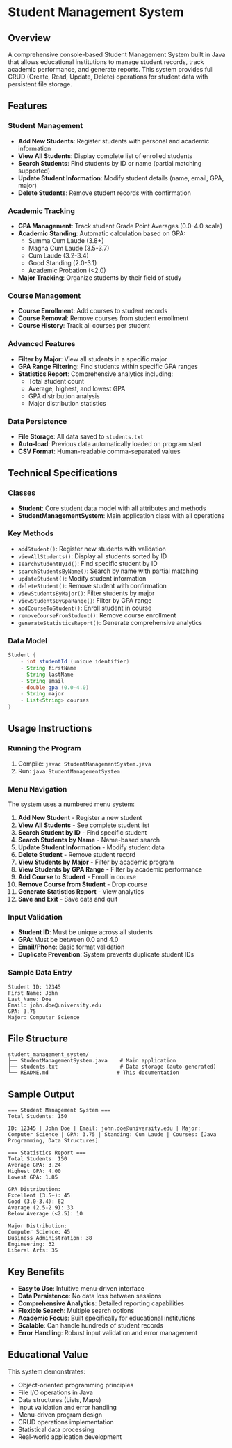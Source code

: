 # Student Management System

## Overview

A comprehensive console-based Student Management System built in Java that allows educational institutions to manage student records, track academic performance, and generate reports. This system provides full CRUD (Create, Read, Update, Delete) operations for student data with persistent file storage.

## Features

### Student Management
- **Add New Students**: Register students with personal and academic information
- **View All Students**: Display complete list of enrolled students
- **Search Students**: Find students by ID or name (partial matching supported)
- **Update Student Information**: Modify student details (name, email, GPA, major)
- **Delete Students**: Remove student records with confirmation

### Academic Tracking
- **GPA Management**: Track student Grade Point Averages (0.0-4.0 scale)
- **Academic Standing**: Automatic calculation based on GPA:
  - Summa Cum Laude (3.8+)
  - Magna Cum Laude (3.5-3.7)
  - Cum Laude (3.2-3.4)
  - Good Standing (2.0-3.1)
  - Academic Probation (<2.0)
- **Major Tracking**: Organize students by their field of study

### Course Management
- **Course Enrollment**: Add courses to student records
- **Course Removal**: Remove courses from student enrollment
- **Course History**: Track all courses per student

### Advanced Features
- **Filter by Major**: View all students in a specific major
- **GPA Range Filtering**: Find students within specific GPA ranges
- **Statistics Report**: Comprehensive analytics including:
  - Total student count
  - Average, highest, and lowest GPA
  - GPA distribution analysis
  - Major distribution statistics

### Data Persistence
- **File Storage**: All data saved to `students.txt`
- **Auto-load**: Previous data automatically loaded on program start
- **CSV Format**: Human-readable comma-separated values

## Technical Specifications

### Classes
- **Student**: Core student data model with all attributes and methods
- **StudentManagementSystem**: Main application class with all operations

### Key Methods
- `addStudent()`: Register new students with validation
- `viewAllStudents()`: Display all students sorted by ID
- `searchStudentById()`: Find specific student by ID
- `searchStudentsByName()`: Search by name with partial matching
- `updateStudent()`: Modify student information
- `deleteStudent()`: Remove student with confirmation
- `viewStudentsByMajor()`: Filter students by major
- `viewStudentsByGpaRange()`: Filter by GPA range
- `addCourseToStudent()`: Enroll student in course
- `removeCourseFromStudent()`: Remove course enrollment
- `generateStatisticsReport()`: Generate comprehensive analytics

### Data Model
```java
Student {
    - int studentId (unique identifier)
    - String firstName
    - String lastName  
    - String email
    - double gpa (0.0-4.0)
    - String major
    - List<String> courses
}
```

## Usage Instructions

### Running the Program
1. Compile: `javac StudentManagementSystem.java`
2. Run: `java StudentManagementSystem`

### Menu Navigation
The system uses a numbered menu system:
1. **Add New Student** - Register a new student
2. **View All Students** - See complete student list
3. **Search Student by ID** - Find specific student
4. **Search Students by Name** - Name-based search
5. **Update Student Information** - Modify student data
6. **Delete Student** - Remove student record
7. **View Students by Major** - Filter by academic program
8. **View Students by GPA Range** - Filter by academic performance
9. **Add Course to Student** - Enroll in course
10. **Remove Course from Student** - Drop course
11. **Generate Statistics Report** - View analytics
12. **Save and Exit** - Save data and quit

### Input Validation
- **Student ID**: Must be unique across all students
- **GPA**: Must be between 0.0 and 4.0
- **Email/Phone**: Basic format validation
- **Duplicate Prevention**: System prevents duplicate student IDs

### Sample Data Entry
```
Student ID: 12345
First Name: John
Last Name: Doe
Email: john.doe@university.edu
GPA: 3.75
Major: Computer Science
```

## File Structure
```
student_management_system/
├── StudentManagementSystem.java    # Main application
├── students.txt                    # Data storage (auto-generated)
└── README.md                      # This documentation
```

## Sample Output
```
=== Student Management System ===
Total Students: 150

ID: 12345 | John Doe | Email: john.doe@university.edu | Major: Computer Science | GPA: 3.75 | Standing: Cum Laude | Courses: [Java Programming, Data Structures]

=== Statistics Report ===
Total Students: 150
Average GPA: 3.24
Highest GPA: 4.00
Lowest GPA: 1.85

GPA Distribution:
Excellent (3.5+): 45
Good (3.0-3.4): 62
Average (2.5-2.9): 33
Below Average (<2.5): 10

Major Distribution:
Computer Science: 45
Business Administration: 38
Engineering: 32
Liberal Arts: 35
```

## Key Benefits
- **Easy to Use**: Intuitive menu-driven interface
- **Data Persistence**: No data loss between sessions
- **Comprehensive Analytics**: Detailed reporting capabilities
- **Flexible Search**: Multiple search options
- **Academic Focus**: Built specifically for educational institutions
- **Scalable**: Can handle hundreds of student records
- **Error Handling**: Robust input validation and error management

## Educational Value
This system demonstrates:
- Object-oriented programming principles
- File I/O operations in Java
- Data structures (Lists, Maps)
- Input validation and error handling
- Menu-driven program design
- CRUD operations implementation
- Statistical data processing
- Real-world application development
